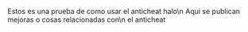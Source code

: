 Estos es una prueba de como usar el anticheat halo\n
Aqui se publican mejoras o cosas relacionadas con\n
el anticheat
